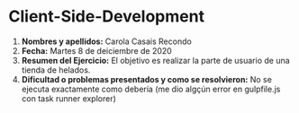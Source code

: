 # Client-Side-Development

1. **Nombres y apellidos:** Carola Casais Recondo
2. **Fecha:** Martes 8 de deiciembre de 2020
3. **Resumen del Ejercicio:** El objetivo es realizar la parte de usuario de una tienda de helados.
4. **Dificultad o problemas presentados y como se resolvieron:** No se ejecuta exactamente como debería (me dio algçún error en gulpfile.js con task runner explorer)
